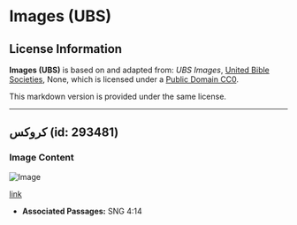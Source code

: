 # Images (UBS)

## License Information

**Images (UBS)** is based on and adapted from: _UBS Images_, [United Bible Societies](https://unitedbiblesocieties.org/), None, which is licensed under a [Public Domain CC0](https://creativecommons.org/public-domain/cc0/).

This markdown version is provided under the same license.



--------------------------------

## كروكس (id: 293481)

### Image Content

![Image](https://cdn.aquifer.bible/aquifer-content/resources/Media/WEB-0163_crocus.jpg)

[link](https://cdn.aquifer.bible/aquifer-content/resources/Media/WEB-0163_crocus.jpg)

* **Associated Passages:** SNG 4:14

